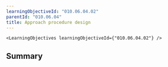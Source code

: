 ```yaml
---
learningObjectiveId: "010.06.04.02"
parentId: "010.06.04"
title: Approach procedure design
---
```


```tsx eval
<LearningObjectives learningObjectiveId={"010.06.04.02"} />
```

## Summary
